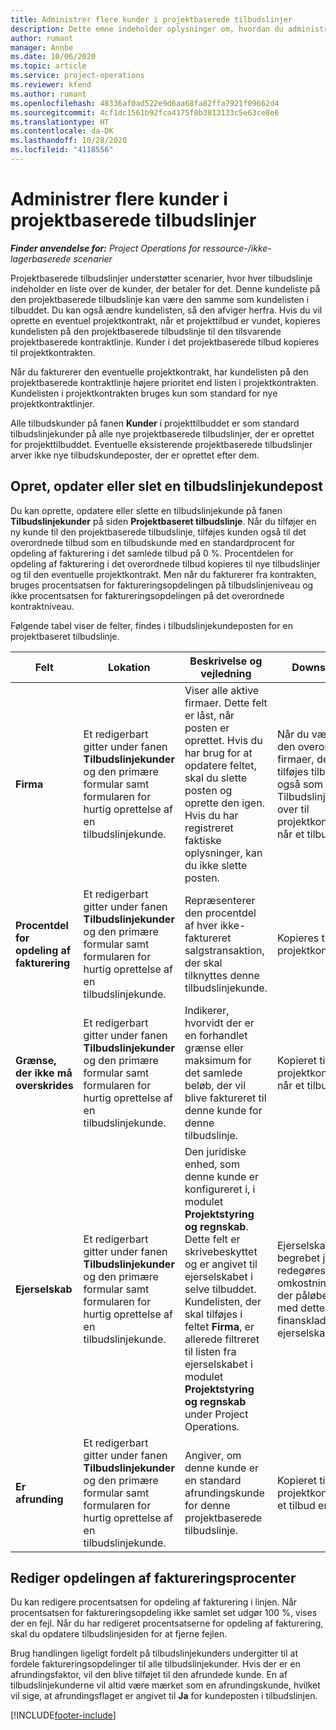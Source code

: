 ```yaml
---
title: Administrer flere kunder i projektbaserede tilbudslinjer
description: Dette emne indeholder oplysninger om, hvordan du administrerer flere kunder på projektbaserede tilbudslinjer.
author: rumant
manager: Annbe
ms.date: 10/06/2020
ms.topic: article
ms.service: project-operations
ms.reviewer: kfend
ms.author: rumant
ms.openlocfilehash: 48336af0ad522e9d6aa68fa82ffa7921f09662d4
ms.sourcegitcommit: 4cf1dc1561b92fca4175f0b3813133c5e63ce8e6
ms.translationtype: HT
ms.contentlocale: da-DK
ms.lasthandoff: 10/28/2020
ms.locfileid: "4118556"
---
```

# <a name="manage-multiple-customers-on-project-based-quote-lines"></a>Administrer flere kunder i projektbaserede tilbudslinjer

_**Finder anvendelse for:** Project Operations for ressource-/ikke-lagerbaserede scenarier_

Projektbaserede tilbudslinjer understøtter scenarier, hvor hver tilbudslinje indeholder en liste over de kunder, der betaler for det. Denne kundeliste på den projektbaserede tilbudslinje kan være den samme som kundelisten i tilbuddet. Du kan også ændre kundelisten, så den afviger herfra. Hvis du vil oprette en eventuel projektkontrakt, når et projekttilbud er vundet, kopieres kundelisten på den projektbaserede tilbudslinje til den tilsvarende projektbaserede kontraktlinje. Kunder i det projektbaserede tilbud kopieres til projektkontrakten.

Når du fakturerer den eventuelle projektkontrakt, har kundelisten på den projektbaserede kontraktlinje højere prioritet end listen i projektkontrakten. Kundelisten i projektkontrakten bruges kun som standard for nye projektkontraktlinjer.

Alle tilbudskunder på fanen **Kunder** i projekttilbuddet er som standard tilbudslinjekunder på alle nye projektbaserede tilbudslinjer, der er oprettet for projekttilbuddet. Eventuelle eksisterende projektbaserede tilbudslinjer arver ikke nye tilbudskundeposter, der er oprettet efter dem.

## <a name="create-update-or-delete-a-quote-line-customer-record"></a>Opret, opdater eller slet en tilbudslinjekundepost

Du kan oprette, opdatere eller slette en tilbudslinjekunde på fanen **Tilbudslinjekunder** på siden **Projektbaseret tilbudslinje**. Når du tilføjer en ny kunde til den projektbaserede tilbudslinje, tilføjes kunden også til det overordnede tilbud som en tilbudskunde med en standardprocent for opdeling af fakturering i det samlede tilbud på 0 %. Procentdelen for opdeling af fakturering i det overordnede tilbud kopieres til nye tilbudslinjer og til den eventuelle projektkontrakt. Men når du fakturerer fra kontrakten, bruges procentsatsen for faktureringsopdelingen på tilbudslinjeniveau og ikke procentsatsen for faktureringsopdelingen på det overordnede kontraktniveau. 

Følgende tabel viser de felter, findes i tilbudslinjekundeposten for en projektbaseret tilbudslinje.

| Felt | Lokation | Beskrivelse og vejledning | Downstream-virkning |
| --- | --- | --- | --- |
| **Firma** | Et redigerbart gitter under fanen **Tilbudslinjekunder** og den primære formular samt formularen for hurtig oprettelse af en tilbudslinjekunde. | Viser alle aktive firmaer. Dette felt er låst, når posten er oprettet. Hvis du har brug for at opdatere feltet, skal du slette posten og oprette den igen. Hvis du har registreret faktiske oplysninger, kan du ikke slette posten. | Når du vælger et firma på den overordnede liste over firmaer, der skal tilføjes, tilføjes tilbudslinjekunden også som en tilbudskunde. Tilbudslinjekunder kopieres over til projektkontraktlinjekunderne, når et tilbud er vundet. |
| **Procentdel for opdeling af fakturering** | Et redigerbart gitter under fanen **Tilbudslinjekunder** og den primære formular samt formularen for hurtig oprettelse af en tilbudslinjekunde. | Repræsenterer den procentdel af hver ikke-faktureret salgstransaktion, der skal tilknyttes denne tilbudslinjekunde. | Kopieres til projektkontraktlinjekunder. |
| **Grænse, der ikke må overskrides** | Et redigerbart gitter under fanen **Tilbudslinjekunder** og den primære formular samt formularen for hurtig oprettelse af en tilbudslinjekunde. | Indikerer, hvorvidt der er en forhandlet grænse eller maksimum for det samlede beløb, der vil blive faktureret til denne kunde for denne tilbudslinje. | Kopieret til projektkontraktlinjekunderne, når et tilbud er vundet. |
| **Ejerselskab** | Et redigerbart gitter under fanen **Tilbudslinjekunder** og den primære formular samt formularen for hurtig oprettelse af en tilbudslinjekunde. | Den juridiske enhed, som denne kunde er konfigureret i, i modulet **Projektstyring og regnskab**. Dette felt er skrivebeskyttet og er angivet til ejerselskabet i selve tilbuddet. Kundelisten, der skal tilføjes i feltet **Firma**, er allerede filtreret til listen fra ejerselskabet i modulet **Projektstyring og regnskab** under Project Operations. | Ejerselskabet svarer til begrebet juridisk enhed. Der redegøres for alle omkostninger og indtægter, der påløber i forbindelse med dette projekt i finanskladden i ejerselskabet. |
| **Er afrunding** | Et redigerbart gitter under fanen **Tilbudslinjekunder** og den primære formular samt formularen for hurtig oprettelse af en tilbudslinjekunde. | Angiver, om denne kunde er en standard afrundingskunde for denne projektbaserede tilbudslinje. | Kopieret til projektkontraktkunderne, når et tilbud er vundet. |

## <a name="edit-billing-split-percentages"></a>Rediger opdelingen af faktureringsprocenter

Du kan redigere procentsatsen for opdeling af fakturering i linjen. Når procentsatsen for faktureringsopdeling ikke samlet set udgør 100 %, vises der en fejl. Når du har redigeret procentsatserne for opdeling af fakturering, skal du opdatere tilbudslinjesiden for at fjerne fejlen.

Brug handlingen ligeligt fordelt på tilbudslinjekunders undergitter til at fordele faktureringsopdelinger til alle tilbudslinjekunder. Hvis der er en afrundingsfaktor, vil den blive tilføjet til den afrundede kunde. En af tilbudslinjekunderne vil altid være mærket som en afrundingskunde, hvilket vil sige, at afrundingsflaget er angivet til **Ja** for kundeposten i tilbudslinjen. 


[!INCLUDE[footer-include](../includes/footer-banner.md)]